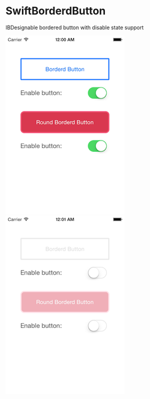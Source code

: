 # SwiftBorderdButton
IBDesignable bordered button with disable state support

![bornderbutton](Assets/borderdbutton.png)
![bornderbutton-diable](Assets/borderdbutton-disable.png)